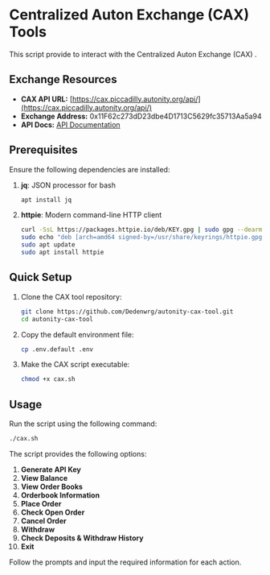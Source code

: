# Centralized Auton Exchange (CAX) Tools

This script provide to interact with the Centralized Auton Exchange (CAX) .

## Exchange Resources

- **CAX API URL:** [https://cax.piccadilly.autonity.org/api/](https://cax.piccadilly.autonity.org/api/)
- **Exchange Address:** 0x11F62c273dD23dbe4D1713C5629fc35713Aa5a94
- **API Docs:** [API Documentation](https://cax.piccadilly.autonity.org/docs)

## Prerequisites

Ensure the following dependencies are installed:

1. **jq**: JSON processor for bash
   ```bash
   apt install jq
   ```

2. **httpie**: Modern command-line HTTP client
   ```bash
   curl -SsL https://packages.httpie.io/deb/KEY.gpg | sudo gpg --dearmor -o /usr/share/keyrings/httpie.gpg
   sudo echo "deb [arch=amd64 signed-by=/usr/share/keyrings/httpie.gpg] https://packages.httpie.io/deb ./" > /etc/apt/sources.list.d/httpie.list
   sudo apt update
   sudo apt install httpie
   ```

## Quick Setup

1. Clone the CAX tool repository:
   ```bash
   git clone https://github.com/Dedenwrg/autonity-cax-tool.git
   cd autonity-cax-tool
   ```

2. Copy the default environment file:
   ```bash
   cp .env.default .env
   ```

3. Make the CAX script executable:
   ```bash
   chmod +x cax.sh
   ```

## Usage

Run the script using the following command:

```bash
./cax.sh
```

The script provides the following options:

1. **Generate API Key**
2. **View Balance**
3. **View Order Books**
4. **Orderbook Information**
5. **Place Order**
6. **Check Open Order**
7. **Cancel Order**
8. **Withdraw**
9. **Check Deposits & Withdraw History**
10. **Exit**

Follow the prompts and input the required information for each action.
